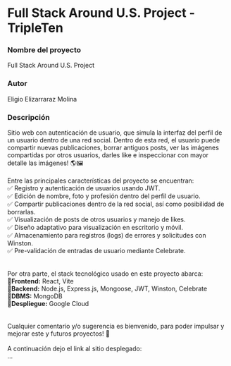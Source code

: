 # Full Stack Around U.S. Project - TripleTen

### Nombre del proyecto

Full Stack Around U.S. Project

### Autor

Eligio Elizarraraz Molina

### Descripción

Sitio web con autenticación de usuario, que simula la interfaz del perfil de un usuario dentro de una red social. Dentro de esta red, el usuario puede compartir nuevas publicaciones, borrar antiguos posts, ver las imágenes compartidas por otros usuarios, darles like e inspeccionar con mayor detalle las imágenes! 🌎🖼️
<br><br>
Entre las principales características del proyecto se encuentran:<br>
✅ Registro y autenticación de usuarios usando JWT.<br>
✅ Edición de nombre, foto y profesión dentro del perfil de usuario.<br>
✅ Compartir publicaciones dentro de la red social, así como posibilidad de borrarlas.<br>
✅ Visualización de posts de otros usuarios y manejo de likes.<br>
✅ Diseño adaptativo para visualización en escritorio y móvil.<br>
✅ Almacenamiento para registros (logs) de errores y solicitudes con Winston.<br>
✅ Pre-validación de entradas de usuario mediante Celebrate.<br>
<br><br>
Por otra parte, el stack tecnológico usado en este proyecto abarca:<br>
🔹**Frontend:** React, Vite<br>
🔹**Backend:** Node.js, Express.js, Mongoose, JWT, Winston, Celebrate<br>
🔹**DBMS:** MongoDB<br>
🔹**Despliegue:** Google Cloud<br>
<br><br>
Cualquier comentario y/o sugerencia es bienvenido, para poder impulsar y mejorar este y futuros proyectos! 🎯
<br><br>
A continuación dejo el link al sitio desplegado:<br>
...
